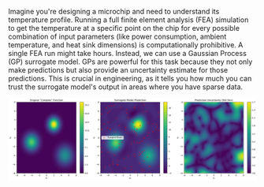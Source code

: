 Imagine you're designing a microchip and need to understand its temperature profile. 
Running a full finite element analysis (FEA) simulation to get the temperature at a specific
point on the chip for every possible combination of input parameters (like power consumption, ambient temperature, and heat sink dimensions)
is computationally prohibitive. A single FEA run might take hours.
Instead, we can use a Gaussian Process (GP) surrogate model. 
GPs are powerful for this task because they not only make predictions but also provide an uncertainty estimate for those predictions.
This is crucial in engineering, as it tells you how much you can trust the surrogate model's output in areas where you have sparse data.

![Surrogate Model](Surrogate.png)
